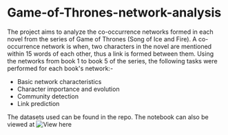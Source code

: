 # Game-of-Thrones-network-analysis

The project aims to analyze the co-occurrence networks formed in each novel from the series of Game of Thrones (Song of Ice and Fire). A co-occurrence network is when, two characters in the novel are mentioned within 15 words of each other, thus a link is formed between them. Using the networks from book 1 to book 5 of the series, the following tasks were performed for each book's network:-

* Basic network characteristics
* Character importance and evolution
* Community detection
* Link prediction

The datasets used can be found in the repo. The notebook can also be viewed at ![View here](https://nbviewer.jupyter.org/github/rajtulluri/Game-of-Thrones-network-analysis/blob/master/Game%20of%20Thrones%20character%20network%20analysis.ipynb)

